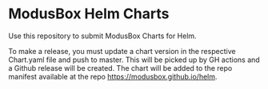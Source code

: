 # ModusBox Helm Charts

Use this repository to submit ModusBox Charts for Helm.

To make a release, you must update a chart version in the respective Chart.yaml file and push to
master. This will be picked up by GH actions and a Github release will be created. The chart will
be added to the repo manifest available at the repo https://modusbox.github.io/helm.
